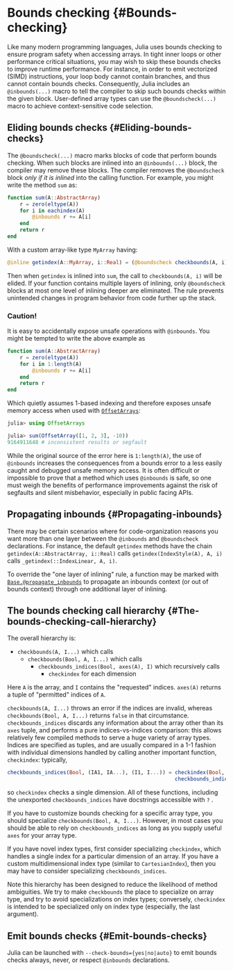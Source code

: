 
# Bounds checking {#Bounds-checking}

Like many modern programming languages, Julia uses bounds checking to ensure program safety when accessing arrays. In tight inner loops or other performance critical situations, you may wish to skip these bounds checks to improve runtime performance. For instance, in order to emit vectorized (SIMD) instructions, your loop body cannot contain branches, and thus cannot contain bounds checks. Consequently, Julia includes an `@inbounds(...)` macro to tell the compiler to skip such bounds checks within the given block. User-defined array types can use the `@boundscheck(...)` macro to achieve context-sensitive code selection.

## Eliding bounds checks {#Eliding-bounds-checks}

The `@boundscheck(...)` macro marks blocks of code that perform bounds checking. When such blocks are inlined into an `@inbounds(...)` block, the compiler may remove these blocks. The compiler removes the `@boundscheck` block _only if it is inlined_ into the calling function. For example, you might write the method `sum` as:

```julia
function sum(A::AbstractArray)
    r = zero(eltype(A))
    for i in eachindex(A)
        @inbounds r += A[i]
    end
    return r
end
```


With a custom array-like type `MyArray` having:

```julia
@inline getindex(A::MyArray, i::Real) = (@boundscheck checkbounds(A, i); A.data[to_index(i)])
```


Then when `getindex` is inlined into `sum`, the call to `checkbounds(A, i)` will be elided. If your function contains multiple layers of inlining, only `@boundscheck` blocks at most one level of inlining deeper are eliminated. The rule prevents unintended changes in program behavior from code further up the stack.

### Caution!

It is easy to accidentally expose unsafe operations with `@inbounds`. You might be tempted to write the above example as

```julia
function sum(A::AbstractArray)
    r = zero(eltype(A))
    for i in 1:length(A)
        @inbounds r += A[i]
    end
    return r
end
```


Which quietly assumes 1-based indexing and therefore exposes unsafe memory access when used with [`OffsetArrays`](/devdocs/offset-arrays#man-custom-indices):

```julia
julia> using OffsetArrays

julia> sum(OffsetArray([1, 2, 3], -10))
9164911648 # inconsistent results or segfault
```


While the original source of the error here is `1:length(A)`, the use of `@inbounds` increases the consequences from a bounds error to a less easily caught and debugged unsafe memory access. It is often difficult or impossible to prove that a method which uses `@inbounds` is safe, so one must weigh the benefits of performance improvements against the risk of segfaults and silent misbehavior, especially in public facing APIs.

## Propagating inbounds {#Propagating-inbounds}

There may be certain scenarios where for code-organization reasons you want more than one layer between the `@inbounds` and `@boundscheck` declarations. For instance, the default `getindex` methods have the chain `getindex(A::AbstractArray, i::Real)` calls `getindex(IndexStyle(A), A, i)` calls `_getindex(::IndexLinear, A, i)`.

To override the &quot;one layer of inlining&quot; rule, a function may be marked with [`Base.@propagate_inbounds`](/base/base#Base.@propagate_inbounds) to propagate an inbounds context (or out of bounds context) through one additional layer of inlining.

## The bounds checking call hierarchy {#The-bounds-checking-call-hierarchy}

The overall hierarchy is:
- `checkbounds(A, I...)` which calls
  - `checkbounds(Bool, A, I...)` which calls
    - `checkbounds_indices(Bool, axes(A), I)` which recursively calls
      - `checkindex` for each dimension
        
      
    
  

Here `A` is the array, and `I` contains the &quot;requested&quot; indices. `axes(A)` returns a tuple of &quot;permitted&quot; indices of `A`.

`checkbounds(A, I...)` throws an error if the indices are invalid, whereas `checkbounds(Bool, A, I...)` returns `false` in that circumstance.  `checkbounds_indices` discards any information about the array other than its `axes` tuple, and performs a pure indices-vs-indices comparison: this allows relatively few compiled methods to serve a huge variety of array types. Indices are specified as tuples, and are usually compared in a 1-1 fashion with individual dimensions handled by calling another important function, `checkindex`: typically,

```julia
checkbounds_indices(Bool, (IA1, IA...), (I1, I...)) = checkindex(Bool, IA1, I1) &
                                                      checkbounds_indices(Bool, IA, I)
```


so `checkindex` checks a single dimension. All of these functions, including the unexported `checkbounds_indices` have docstrings accessible with `?` .

If you have to customize bounds checking for a specific array type, you should specialize `checkbounds(Bool, A, I...)`. However, in most cases you should be able to rely on `checkbounds_indices` as long as you supply useful `axes` for your array type.

If you have novel index types, first consider specializing `checkindex`, which handles a single index for a particular dimension of an array. If you have a custom multidimensional index type (similar to `CartesianIndex`), then you may have to consider specializing `checkbounds_indices`.

Note this hierarchy has been designed to reduce the likelihood of method ambiguities. We try to make `checkbounds` the place to specialize on array type, and try to avoid specializations on index types; conversely, `checkindex` is intended to be specialized only on index type (especially, the last argument).

## Emit bounds checks {#Emit-bounds-checks}

Julia can be launched with `--check-bounds={yes|no|auto}` to emit bounds checks always, never, or respect `@inbounds` declarations.
